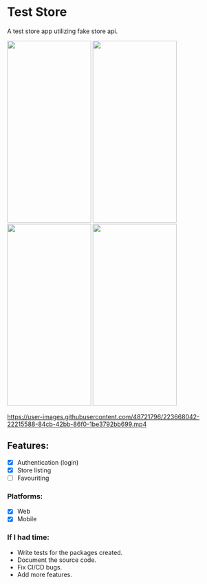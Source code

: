 # Test Store
 A test store app utilizing fake store api.

<p>
<img src="https://user-images.githubusercontent.com/48721796/223667998-a2832d0e-10a6-42e4-8818-010ca02d97bc.jpg" width="195" height="422">
<img src="https://user-images.githubusercontent.com/48721796/223667995-3bc64430-2a51-4a71-9304-a7493307e595.jpg" width="195" height="422">
<img src="https://user-images.githubusercontent.com/48721796/223667990-b310db20-fbaa-4707-b481-8e9faf0d1d8.jpg" width="195" height="422">
<img src="https://user-images.githubusercontent.com/48721796/223667979-23fc762e-db3c-44c8-86b8-e90ac4d08d4b.jpg" width="195" height="422">
</p>
<p></p>
<p></p>
<p></p>



https://user-images.githubusercontent.com/48721796/223668042-22215588-84cb-42bb-86f0-1be3792bb699.mp4


## Features:
 - [x] Authentication (login)
 - [x] Store listing
 - [ ] Favouriting

### Platforms:
- [x] Web
- [x] Mobile

### If I had time:
* Write tests for the packages created.
* Document the source code.
* Fix CI/CD bugs.
* Add more features.
